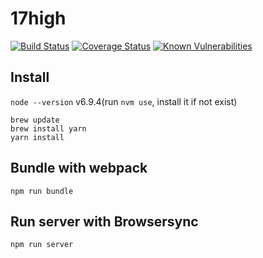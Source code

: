 # 17high

[![Build Status](https://travis-ci.org/ThoughtWorksWuhanUI/17high.svg?branch=master)](https://travis-ci.org/ThoughtWorksWuhanUI/17high)
[![Coverage Status](https://coveralls.io/repos/github/ThoughtWorksWuhanUI/17high/badge.svg?branch=master)](https://coveralls.io/github/ThoughtWorksWuhanUI/17high?branch=master)
[![Known Vulnerabilities](https://snyk.io/test/github/thoughtworkswuhanui/17high/badge.svg)](https://snyk.io/test/github/thoughtworkswuhanui/17high)

## Install 

`node --version` v6.9.4(run `nvm use`, install it if not exist)
```
brew update  
brew install yarn
yarn install
```

## Bundle with webpack
```
npm run bundle
```

## Run server with Browsersync
```
npm run server
```